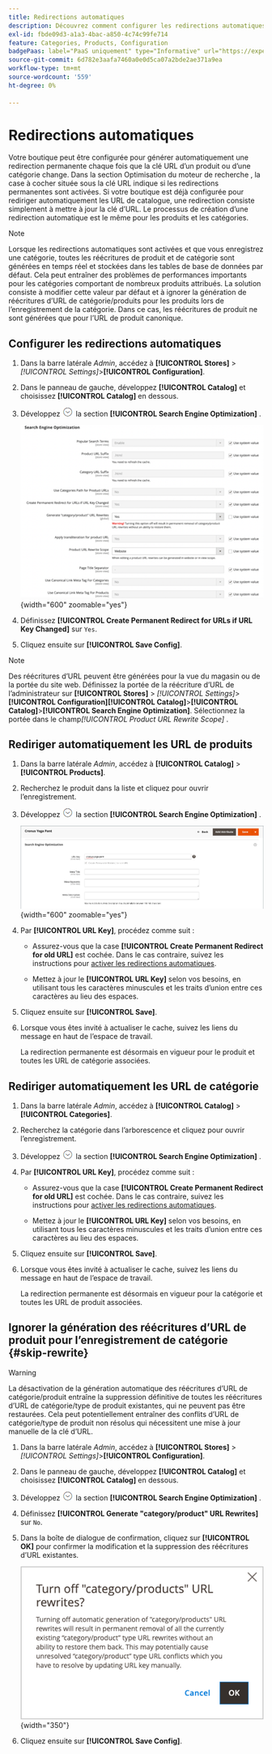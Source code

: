 ```yaml
---
title: Redirections automatiques
description: Découvrez comment configurer les redirections automatiques à générer lorsque la clé URL d’un produit ou d’une catégorie change dans votre boutique Commerce.
exl-id: fbde09d3-a1a3-4bac-a850-4c74c99fe714
feature: Categories, Products, Configuration
badgePaas: label="PaaS uniquement" type="Informative" url="https://experienceleague.adobe.com/fr/docs/commerce/user-guides/product-solutions" tooltip="S’applique uniquement aux projets Adobe Commerce on Cloud (infrastructure PaaS gérée par Adobe) et aux projets On-premise."
source-git-commit: 6d782e3aafa7460a0e0d5ca07a2bde2ae371a9ea
workflow-type: tm+mt
source-wordcount: '559'
ht-degree: 0%

---
```


# Redirections automatiques

Votre boutique peut être configurée pour générer automatiquement une redirection permanente chaque fois que la clé URL d’un produit ou d’une catégorie change. Dans la section Optimisation du moteur de recherche , la case à cocher située sous la clé URL indique si les redirections permanentes sont activées. Si votre boutique est déjà configurée pour rediriger automatiquement les URL de catalogue, une redirection consiste simplement à mettre à jour la clé d’URL. Le processus de création d’une redirection automatique est le même pour les produits et les catégories.

>[!NOTE]
>
>Lorsque les redirections automatiques sont activées et que vous enregistrez une catégorie, toutes les réécritures de produit et de catégorie sont générées en temps réel et stockées dans les tables de base de données par défaut. Cela peut entraîner des problèmes de performances importants pour les catégories comportant de nombreux produits attribués. La solution consiste à modifier cette valeur par défaut et à ignorer la génération de réécritures d’URL de catégorie/produits pour les produits lors de l’enregistrement de la catégorie. Dans ce cas, les réécritures de produit ne sont générées que pour l’URL de produit canonique.

## Configurer les redirections automatiques

1. Dans la barre latérale _Admin_, accédez à **[!UICONTROL Stores]** > _[!UICONTROL Settings]_>**[!UICONTROL Configuration]**.

1. Dans le panneau de gauche, développez **[!UICONTROL Catalog]** et choisissez **[!UICONTROL Catalog]** en dessous.

1. Développez ![Sélecteur d’extension](../assets/icon-display-expand.png) la section **[!UICONTROL Search Engine Optimization]** .

   ![Configuration du catalogue - Optimisation du moteur de recherche](../configuration-reference/catalog/assets/catalog-search-engine-optimization.png){width="600" zoomable="yes"}

1. Définissez **[!UICONTROL Create Permanent Redirect for URLs if URL Key Changed]** sur `Yes`.

1. Cliquez ensuite sur **[!UICONTROL Save Config]**.


>[!NOTE]
>
> Des réécritures d’URL peuvent être générées pour la vue du magasin ou de la portée du site web. Définissez la portée de la réécriture d’URL de l’administrateur sur **[!UICONTROL Stores]** > _[!UICONTROL Settings]_>**[!UICONTROL Configuration]**&#x200B;**[!UICONTROL Catalog]**>**[!UICONTROL Catalog]**>**[!UICONTROL Search Engine Optimization]**. Sélectionnez la portée dans le champ&#x200B;_[!UICONTROL Product URL Rewrite Scope]_ .

## Rediriger automatiquement les URL de produits

1. Dans la barre latérale _Admin_, accédez à **[!UICONTROL Catalog]** > **[!UICONTROL Products]**.

1. Recherchez le produit dans la liste et cliquez pour ouvrir l’enregistrement.

1. Développez ![Sélecteur d’extension &#x200B;](../assets/icon-display-expand.png) la section **[!UICONTROL Search Engine Optimization]** .

   ![Optimisation du moteur de recherche de produits - redirection permanente](./assets/product-search-engine-optimization-create-permanent-redirect.png){width="600" zoomable="yes"}

1. Par **[!UICONTROL URL Key]**, procédez comme suit :

   - Assurez-vous que la case **[!UICONTROL Create Permanent Redirect for old URL]** est cochée. Dans le cas contraire, suivez les instructions pour [activer les redirections automatiques](url-rewrite.md#configure-url-rewrites).

   - Mettez à jour le **[!UICONTROL URL Key]** selon vos besoins, en utilisant tous les caractères minuscules et les traits d’union entre ces caractères au lieu des espaces.

1. Cliquez ensuite sur **[!UICONTROL Save]**.

1. Lorsque vous êtes invité à actualiser le cache, suivez les liens du message en haut de l’espace de travail.

   La redirection permanente est désormais en vigueur pour le produit et toutes les URL de catégorie associées.

## Rediriger automatiquement les URL de catégorie

1. Dans la barre latérale _Admin_, accédez à **[!UICONTROL Catalog]** > **[!UICONTROL Categories]**.

1. Recherchez la catégorie dans l’arborescence et cliquez pour ouvrir l’enregistrement.

1. Développez ![Sélecteur d’extension](../assets/icon-display-expand.png) la section **[!UICONTROL Search Engine Optimization]** .

1. Par **[!UICONTROL URL Key]**, procédez comme suit :

   - Assurez-vous que la case **[!UICONTROL Create Permanent Redirect for old URL]** est cochée. Dans le cas contraire, suivez les instructions pour [activer les redirections automatiques](url-rewrite.md#configure-url-rewrites).

   - Mettez à jour le **[!UICONTROL URL Key]** selon vos besoins, en utilisant tous les caractères minuscules et les traits d’union entre ces caractères au lieu des espaces.

1. Cliquez ensuite sur **[!UICONTROL Save]**.

1. Lorsque vous êtes invité à actualiser le cache, suivez les liens du message en haut de l’espace de travail.

   La redirection permanente est désormais en vigueur pour la catégorie et toutes les URL de produit associées.

## Ignorer la génération des réécritures d’URL de produit pour l’enregistrement de catégorie {#skip-rewrite}

>[!WARNING]
>
>La désactivation de la génération automatique des réécritures d’URL de catégorie/produit entraîne la suppression définitive de toutes les réécritures d’URL de catégorie/type de produit existantes, qui ne peuvent pas être restaurées. Cela peut potentiellement entraîner des conflits d’URL de catégorie/type de produit non résolus qui nécessitent une mise à jour manuelle de la clé d’URL.

1. Dans la barre latérale _Admin_, accédez à **[!UICONTROL Stores]** > _[!UICONTROL Settings]_>**[!UICONTROL Configuration]**.

1. Dans le panneau de gauche, développez **[!UICONTROL Catalog]** et choisissez **[!UICONTROL Catalog]** en dessous.

1. Développez ![Sélecteur d’extension](../assets/icon-display-expand.png) la section **[!UICONTROL Search Engine Optimization]** .

1. Définissez **[!UICONTROL Generate "category/product" URL Rewrites]** sur `No`.

1. Dans la boîte de dialogue de confirmation, cliquez sur **[!UICONTROL OK]** pour confirmer la modification et la suppression des réécritures d’URL existantes.

   ![Désactiver les réécritures d’URL de catégorie/produit - Confirmer](./assets/seo-rewrite-off.png){width="350"}

1. Cliquez ensuite sur **[!UICONTROL Save Config]**.
